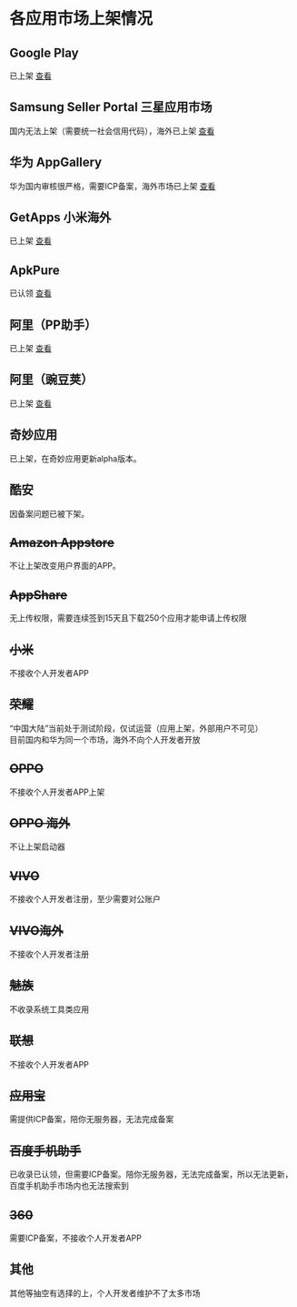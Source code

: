 # 各应用市场上架情况


## **Google Play**
  已上架 [查看](https://play.google.com/store/apps/details?id=com.zhao.withu)

## **Samsung Seller Portal 三星应用市场**
  国内无法上架（需要统一社会信用代码），海外已上架 [查看](https://galaxystore.samsung.com/detail/com.zhao.withu)

## **华为 AppGallery**
  华为国内审核很严格，需要ICP备案，海外市场已上架 [查看](https://appgallery.huawei.com/app/C100059091)

## GetApps 小米海外
  已上架 [查看](https://global.app.mi.com/details?lo=AF&la=en_US&id=com.zhao.withu)

## ApkPure
  已认领 [查看](https://apkpure.com/bene/com.zhao.withu)

## **阿里（PP助手）**
  已上架 [查看](https://m.pp.cn/detail.html?ch_src=pp&appid=7135553)

## **阿里（豌豆荚）**
  已上架 [查看](https://www.wandoujia.com/apps/7135553)

## **奇妙应用**
  已上架，在奇妙应用更新alpha版本。

## **酷安**
  因备案问题已被下架。

## ~~Amazon Appstore~~
  不让上架改变用户界面的APP。
  
## ~~AppShare~~
  无上传权限，需要连续签到15天且下载250个应用才能申请上传权限
  
## ~~小米~~
  不接收个人开发者APP

## ~~荣耀~~ 
  “中国大陆”当前处于测试阶段，仅试运营（应用上架，外部用户不可见）  
  目前国内和华为同一个市场，海外不向个人开发者开放

## ~~OPPO~~
  不接收个人开发者APP上架
  
## ~~OPPO 海外~~
  不让上架启动器
  
## ~~VIVO~~
  不接收个人开发者注册，至少需要对公账户

## ~~VIVO海外~~
  不接收个人开发者注册

## ~~魅族~~
  不收录系统工具类应用
  
## ~~联想~~
  不接收个人开发者APP

## ~~应用宝~~
  需提供ICP备案，陪你无服务器，无法完成备案

## ~~百度手机助手~~
  已收录已认领，但需要ICP备案。陪你无服务器，无法完成备案，所以无法更新，百度手机助手市场内也无法搜索到

## ~~360~~
  需要ICP备案，不接收个人开发者APP

## 其他
  其他等抽空有选择的上，个人开发者维护不了太多市场
